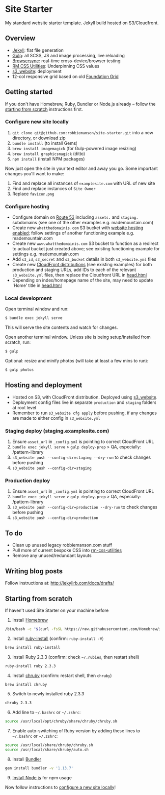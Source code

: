 # Site Starter

My standard website starter template. Jekyll build hosted on S3/Cloudfront.

## Overview
* [Jekyll](https://jekyllrb.com/): flat file generation
* [Gulp](https://gulpjs.com/): all SCSS, JS and image processing, live reloading
* [Browsersync](https://www.browsersync.io/): real-time cross-device/browser testing
* [RM CSS Utilities](https://github.com/robbiemanson/rm-css-utilities): Underpinning CSS values
* [s3_website](https://github.com/laurilehmijoki/s3_website): deployment
* 12-col responsive grid based on old [Foundation Grid](http://foundation.zurb.com/grid.html)

## Getting started

If you don't have Homebrew, Ruby, Bundler or Node.js already – follow the [starting from scratch](#starting-from-scratch) instructions first. 

### Configure new site locally
1. `git clone git@github.com:robbiemanson/site-starter.git` into a new directory, or download zip 
2. `bundle install` (to install Gems)
3. `brew install imagemagick` (for Gulp-powered image resizing)
4. `brew install graphicsmagick` (ditto)
5. `npm install` (install NPM packages)

Now just open the site in your text editor and away you go. Some important changes you'll want to make:

1. Find and replace all instances of `examplesite.com` with URL of new site
2. Find and replace instances of `Site Owner`
3. Replace `favicon.png` 

### Configure hosting
* Configure domain on [Route 53](https://console.aws.amazon.com/route53) including `assets.` and `staging.` subdomains (see one of the other examples e.g. mademountain.com)
* Create new `whatthedomainis.com` S3 bucket with [website hosting enabled](https://docs.aws.amazon.com/AmazonS3/latest/dev/EnableWebsiteHosting.html); follow settings of another functioning example e.g. mademountain.com
* Create new `www.whatthedomainis.com` S3 bucket to function as a redirect to actual bucket just created above; see existing functioning example for settings e.g. mademountain.com
* Add `s3_id`, `s3_secret` and `s3_bucket` details in both `s3_website.yml` files
* Create new [CloudFront distributions](https://console.aws.amazon.com/cloudfront/) (see existing examples) for both production and staging URLs, add IDs to each of the relevant `s3_website.yml` files, then replace the Cloudfront URL in [head.html](https://github.com/robbiemanson/site-starter/blob/master/_includes/head.html) 
* Depending on index/homepage name of the site, may need to update 'Home' title in [head.html](https://github.com/robbiemanson/site-starter/blob/master/_includes/head.html)

### Local development
Open terminal window and run:
```bash
$ bundle exec jekyll serve
```

This will serve the site contents and watch for changes.

Open another terminal window. Unless site is being setup/installed from scratch, run:
```bash
$ gulp
```

Optional: resize and minify photos (will take at least a few mins to run):
```bash
$ gulp photos
```

## Hosting and deployment
* Hosted on S3, with CloudFront distribution. Deployed using [s3_website](https://github.com/laurilehmijoki/s3_website).
* Deployment config files live in separate `production` and `staging` folders at root level
* Remember to run `s3_website cfg apply` before pushing, if any changes are made to either config in `s3_website.yml` 

### Staging deploy (staging.examplesite.com)
1. Ensure `asset_url` in `_config.yml` is pointing to correct CloudFront URL
2. `bundle exec jekyll serve` > `gulp deploy-prep` > QA, especially: /pattern-library
3. `s3_website push --config-dir=staging --dry-run` to check changes before pushing
4. `s3_website push --config-dir=staging`

### Production deploy
1. Ensure `asset_url` in `_config.yml` is pointing to correct CloudFront URL
2. `bundle exec jekyll serve` > `gulp deploy-prep` > QA, especially: /pattern-library
3. `s3_website push --config-dir=production --dry-run` to check changes before pushing
4. `s3_website push --config-dir=production`

## To do
* Clean up unused legacy robbiemanson.com stuff
* Pull more of current bespoke CSS into [rm-css-utilities](https://github.com/robbiemanson/rm-css-utilities)
* Remove any unused/redundant layouts

## Writing blog posts
Follow instructions at: http://jekyllrb.com/docs/drafts/

## Starting from scratch

If haven't used Site Starter on your machine before

1. Install [Homebrew](https://brew.sh/)
```bash
/bin/bash -c "$(curl -fsSL https://raw.githubusercontent.com/Homebrew/install/master/install.sh)"
```
2. Install [ruby-install](https://github.com/postmodern/ruby-install) (confirm: `ruby-install -V`)
```bash
brew install ruby-install
```
3. Install Ruby 2.3.3 (confirm: check `~/.rubies`, then restart shell)
```bash
ruby-install ruby 2.3.3
```
4. Install [chruby](https://github.com/postmodern/chruby) (confirm: restart shell, then `chruby`)
```bash
brew install chruby
```
5. Switch to newly installed ruby 2.3.3
```bash
chruby 2.3.3
```
6. Add line to `~/.bashrc` or `~/.zshrc`:
```bash
source /usr/local/opt/chruby/share/chruby/chruby.sh
```
7. Enable auto-switching of Ruby version by adding these lines to `~/.bashrc` or `~/.zshrc`: 
```bash
source /usr/local/share/chruby/chruby.sh 
source /usr/local/share/chruby/auto.sh
```
8. Install [Bundler](https://bundler.io/)
```bash
gem install bundler -v '1.13.7'
```
9. [Install Node.js](https://nodejs.org) for npm usage

Now follow instructions to [configure a new site locally](#configure-new-site-locally)!